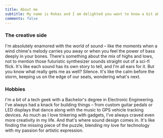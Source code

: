 ```yaml
---
title: About me
subtitle: My name is Rokas and I am delighted you want to know a bit about me!
comments: false
---
```



### The creative side
I'm absolutely enamored with the world of sound – like the moments when a wind chime's melody carries you away or when you feel the power of bass deeply in your bones. There's something about the mix of highs and lows, not to mention those futuristic synthesizer sounds straight out of a sci-fi flick. It's like each sound has its own story to tell, and I'm all ears for it. But you know what really gets me as well? Silence. It's like the calm before the storm, keeping us on the edge of our seats, wondering what's next.
<br>
### Hobbies
I'm a bit of a tech geek with a Bachelor's degree in Electronic Engineering. I've always had a knack for building things – from custom guitar pedals or LED displays that dance along with the music to GPS vehicle tracking devices. As much as I love tinkering with gadgets, I've always craved even more creativity in my life. And that's where sound design comes in. It's like finding the missing piece of the puzzle, blending my love for technology with my passion for artistic expression.